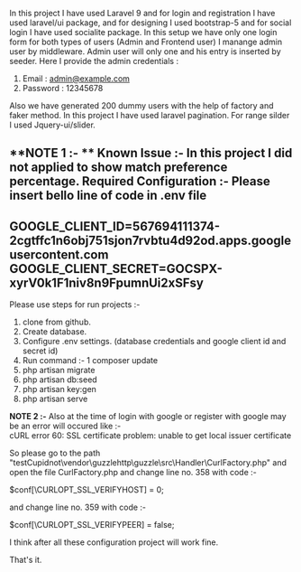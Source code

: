 In this project I have used Laravel 9 and for login and registration I have used laravel/ui package, and for designing I used bootstrap-5 and for social login I have used socialite package.
In this setup we have only one login form for both types of users (Admin and Frontend user) I manange admin user by middleware. Admin user will only one and his entry is inserted by seeder. 
Here I provide the admin credentials :
1. Email : admin@example.com
2. Password : 12345678

Also we have generated 200 dummy users with the help of factory and faker method.
In this project I have used laravel pagination.
For range silder I used Jquery-ui/slider.

**NOTE 1 :- **
Known Issue :- In this project I did not applied to show match preference percentage.
Required Configuration :- Please insert bello line of code in .env file
------------------------------------------------------------------------------------------
GOOGLE_CLIENT_ID=567694111374-2cgtffc1n6obj751sjon7rvbtu4d92od.apps.googleusercontent.com
GOOGLE_CLIENT_SECRET=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
--------------------------------------------------------------------------------------------
Please use steps for run projects :- 
1. clone from github.
2. Create database.
3. Configure .env settings. (database credentials and google client id and secret id)
4. Run command :- 
 1 composer update 
 2. php artisan migrate
 3. php artisan db:seed
 4. php artisan key:gen
 5. php artisan serve


**NOTE 2 :-**
Also at the time of login with google or register with google may be an error will occured like :-  
cURL error 60: SSL certificate problem: unable to get local issuer certificate

So please go to the path "testCupidnot\vendor\guzzlehttp\guzzle\src\Handler\CurlFactory.php" and open the file CurlFactory.php 
and change line no. 358 with code :-   

$conf[\CURLOPT_SSL_VERIFYHOST] = 0;

and change line no. 359 with code :- 

 $conf[\CURLOPT_SSL_VERIFYPEER] = false;

I think after all these configuration project will work fine.

That's it.
